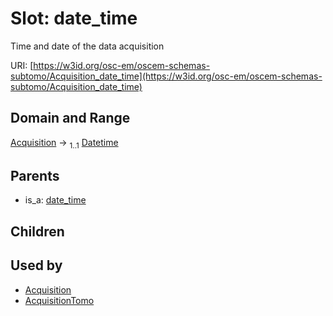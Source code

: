 
# Slot: date_time

Time and date of the data acquisition

URI: [https://w3id.org/osc-em/oscem-schemas-subtomo/Acquisition_date_time](https://w3id.org/osc-em/oscem-schemas-subtomo/Acquisition_date_time)


## Domain and Range

[Acquisition](Acquisition.md) &#8594;  <sub>1..1</sub> [Datetime](types/Datetime.md)

## Parents

 *  is_a: [date_time](date_time.md)

## Children


## Used by

 * [Acquisition](Acquisition.md)
 * [AcquisitionTomo](AcquisitionTomo.md)
